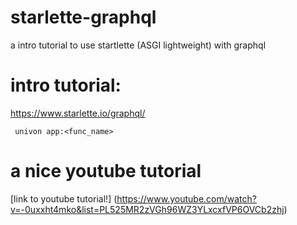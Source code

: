 # starlette-graphql
a intro tutorial to use startlette (ASGI lightweight) with graphql



# intro tutorial: 
https://www.starlette.io/graphql/

``` univon app:<func_name>```

# a nice youtube tutorial 
[link to youtube tutorial!] (https://www.youtube.com/watch?v=-0uxxht4mko&list=PL525MR2zVGh96WZ3YLxcxfVP6OVCb2zhj)
